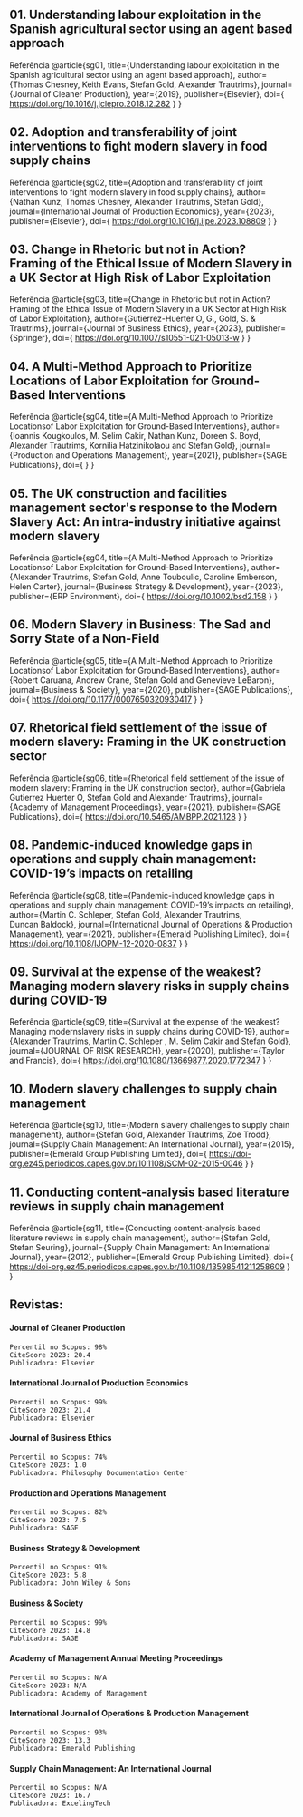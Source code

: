 
## 01. Understanding labour exploitation in the Spanish agricultural sector using an agent based approach
Referência
	@article{sg01,
	  title={Understanding labour exploitation in the Spanish agricultural sector using an agent based approach},
	  author={Thomas Chesney, Keith Evans, Stefan Gold, Alexander Trautrims},
	  journal={Journal of Cleaner Production},
	  year={2019},
	  publisher={Elsevier},
	  doi={ https://doi.org/10.1016/j.jclepro.2018.12.282 }
	}

## 02. Adoption and transferability of joint interventions to fight modern slavery in food supply chains
Referência
	@article{sg02,
	  title={Adoption and transferability of joint interventions to fight modern slavery in food supply chains},
	  author={Nathan Kunz, Thomas Chesney, Alexander Trautrims, Stefan Gold},
	  journal={International Journal of Production Economics},
	  year={2023},
	  publisher={Elsevier},
	  doi={ https://doi.org/10.1016/j.ijpe.2023.108809 }
	}
## 03. Change in Rhetoric but not in Action? Framing of the Ethical Issue of Modern Slavery in a UK Sector at High Risk of Labor Exploitation
Referência
	@article{sg03,
	  title={Change in Rhetoric but not in Action? Framing of the Ethical Issue of Modern Slavery in a UK Sector at High Risk of Labor Exploitation},
	  author={Gutierrez-Huerter O, G., Gold, S. & Trautrims},
	  journal={Journal of Business Ethics},
	  year={2023},
	  publisher={Springer},
	  doi={ https://doi.org/10.1007/s10551-021-05013-w }
	}

## 04. A Multi-Method Approach to Prioritize Locations of Labor Exploitation for Ground-Based Interventions
Referência
	@article{sg04,
	  title={A Multi-Method Approach to Prioritize Locationsof Labor Exploitation for Ground-Based Interventions},
	  author={Ioannis Kougkoulos, M. Selim Cakir, Nathan Kunz, Doreen S. Boyd, Alexander Trautrims, Kornilia Hatzinikolaou and Stefan Gold},
	  journal={Production and Operations Management},
	  year={2021},
	  publisher={SAGE Publications},
	  doi={  }
	}

## 05. The UK construction and facilities management sector's response to the Modern Slavery Act: An intra-industry initiative against modern slavery

Referência
	@article{sg04,
	  title={A Multi-Method Approach to Prioritize Locationsof Labor Exploitation for Ground-Based Interventions},
	  author={Alexander Trautrims, Stefan Gold, Anne Touboulic, Caroline Emberson, Helen Carter},
	  journal={Business Strategy & Development},
	  year={2023},
	  publisher={ERP Environment},
	  doi={ https://doi.org/10.1002/bsd2.158 }
	}

## 06. Modern Slavery in Business: The Sad and Sorry State of a Non-Field

Referência
	@article{sg05,
	  title={A Multi-Method Approach to Prioritize Locationsof Labor Exploitation for Ground-Based Interventions},
	  author={Robert Caruana, Andrew Crane, Stefan Gold and Genevieve LeBaron},
	  journal={Business & Society},
	  year={2020},
	  publisher={SAGE Publications},
	  doi={ https://doi.org/10.1177/0007650320930417 }
	}

## 07. Rhetorical field settlement of the issue of modern slavery: Framing in the UK construction sector

Referência
	@article{sg06,
	  title={Rhetorical field settlement of the issue of modern slavery: Framing in the UK construction sector},
	  author={Gabriela Gutierrez Huerter O, Stefan Gold and Alexander Trautrims},
	  journal={Academy of Management Proceedings},
	  year={2021},
	  publisher={SAGE Publications},
	  doi={ https://doi.org/10.5465/AMBPP.2021.128 }
	}

## 08. Pandemic-induced knowledge gaps in operations and supply chain management: COVID-19’s impacts on retailing

Referência
	@article{sg08,
	  title={Pandemic-induced knowledge gaps in operations and supply chain management: COVID-19’s impacts on retailing},
	  author={Martin C. Schleper, Stefan Gold, Alexander Trautrims, Duncan Baldock},
	  journal={International Journal of Operations & Production Management},
	  year={2021},
	  publisher={Emerald Publishing Limited},
	  doi={ https://doi.org/10.1108/IJOPM-12-2020-0837 }
	}

## 09. Survival at the expense of the weakest? Managing modern slavery risks in supply chains during COVID-19

Referência
	@article{sg09,
	  title={Survival at the expense of the weakest? Managing modernslavery risks in supply chains during COVID-19},
	  author={Alexander Trautrims, Martin C. Schleper , M. Selim Cakir and Stefan Gold},
	  journal={JOURNAL OF RISK RESEARCH},
	  year={2020},
	  publisher={Taylor and Francis},
	  doi={ https://doi.org/10.1080/13669877.2020.1772347 }
	}

## 10. Modern slavery challenges to supply chain management

Referência
	@article{sg10,
	  title={Modern slavery challenges to supply chain management},
	  author={Stefan Gold, Alexander Trautrims, Zoe Trodd},
	  journal={Supply Chain Management: An International Journal},
	  year={2015},
	  publisher={Emerald Group Publishing Limited},
	  doi={ https://doi-org.ez45.periodicos.capes.gov.br/10.1108/SCM-02-2015-0046 }
	}

## 11. Conducting content-analysis based literature reviews in supply chain management

Referência
	@article{sg11,
	  title={Conducting content-analysis based literature reviews in supply chain management},
	  author={Stefan Gold, Stefan Seuring},
	  journal={Supply Chain Management: An International Journal},
	  year={2012},
	  publisher={Emerald Group Publishing Limited},
	  doi={ https://doi-org.ez45.periodicos.capes.gov.br/10.1108/13598541211258609 }
	}

## Revistas:
#### Journal of Cleaner Production
	Percentil no Scopus: 98%
	CiteScore 2023: 20.4
	Publicadora: Elsevier
#### International Journal of Production Economics
	Percentil no Scopus: 99%
	CiteScore 2023: 21.4
	Publicadora: Elsevier
#### Journal of Business Ethics
	Percentil no Scopus: 74%
	CiteScore 2023: 1.0
	Publicadora: Philosophy Documentation Center
#### Production and Operations Management
	Percentil no Scopus: 82%
	CiteScore 2023: 7.5
	Publicadora: SAGE
#### Business Strategy & Development
	Percentil no Scopus: 91%
	CiteScore 2023: 5.8
	Publicadora: John Wiley & Sons
#### Business & Society
	Percentil no Scopus: 99%
	CiteScore 2023: 14.8
	Publicadora: SAGE
#### Academy of Management Annual Meeting Proceedings
	Percentil no Scopus: N/A
	CiteScore 2023: N/A
	Publicadora: Academy of Management
#### International Journal of Operations & Production Management
	Percentil no Scopus: 93%
	CiteScore 2023: 13.3
	Publicadora: Emerald Publishing
#### Supply Chain Management: An International Journal
	Percentil no Scopus: N/A
	CiteScore 2023: 16.7
	Publicadora: ExcelingTech